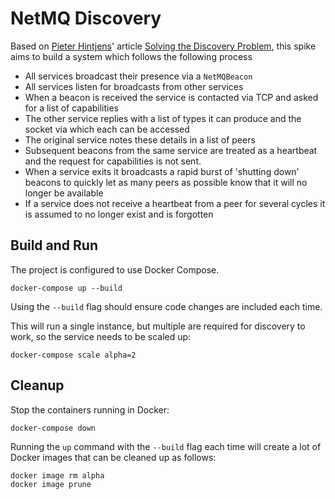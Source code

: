 # NetMQ Discovery

Based on [Pieter Hintjens](http://hintjens.com)' article [Solving the Discovery Problem](http://hintjens.com/blog:32), this spike aims to build a system which follows the following process

   - All services broadcast their presence via a `NetMQBeacon`
   - All services listen for broadcasts from other services
   - When a beacon is received the service is contacted via TCP and asked for a list of capabilities
   - The other service replies with a list of types it can produce and the socket via which each can be accessed
   - The original service notes these details in a list of peers
   - Subsequent beacons from the same service are treated as a heartbeat and the request for capabilities is not sent.
   - When a service exits it broadcasts a rapid burst of 'shutting down' beacons to quickly let as many peers as possible know that it will no longer be available
   - If a service does not receive a heartbeat from a peer for several cycles it is assumed to no longer exist and is forgotten

## Build and Run

The project is configured to use Docker Compose.

```
docker-compose up --build
```

Using the `--build` flag should ensure code changes are included each time.

This will run a single instance, but multiple are required for discovery to work, so the service needs to be scaled up:

```
docker-compose scale alpha=2
```

## Cleanup
Stop the containers running in Docker:

```
docker-compose down
```

Running the `up` command with the `--build` flag each time will create a lot of Docker images that can be cleaned up as follows:

```
docker image rm alpha
docker image prune
```